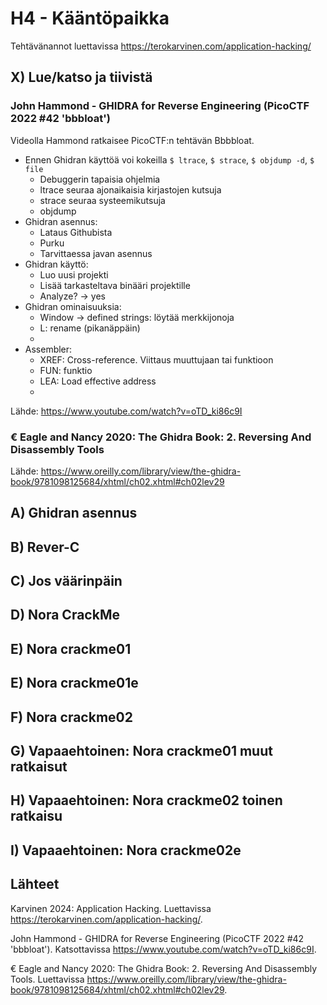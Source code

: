 # H4 - Kääntöpaikka

Tehtävänannot luettavissa https://terokarvinen.com/application-hacking/

## X) Lue/katso ja tiivistä

### John Hammond - GHIDRA for Reverse Engineering (PicoCTF 2022 #42 'bbbloat')

Videolla Hammond ratkaisee PicoCTF:n tehtävän Bbbbloat.

 - Ennen Ghidran käyttöä voi kokeilla ``$ ltrace``, ``$ strace``, ``$ objdump -d``, ``$ file``
   - Debuggerin tapaisia ohjelmia
   - ltrace seuraa ajonaikaisia kirjastojen kutsuja
   - strace seuraa systeemikutsuja
   - objdump 
 - Ghidran asennus:
   - Lataus Githubista
   - Purku
   - Tarvittaessa javan asennus
 - Ghidran käyttö:
   - Luo uusi projekti
   - Lisää tarkasteltava binääri projektille
   - Analyze? -> yes
 - Ghidran ominaisuuksia:
   - Window -> defined strings: löytää merkkijonoja
   - L: rename (pikanäppäin)
   - 
 - Assembler:
   - XREF: Cross-reference. Viittaus muuttujaan tai funktioon
   - FUN: funktio
   - LEA: Load effective address
   - 

Lähde: https://www.youtube.com/watch?v=oTD_ki86c9I

### € Eagle and Nancy 2020: The Ghidra Book: 2. Reversing And Disassembly Tools 

Lähde: https://www.oreilly.com/library/view/the-ghidra-book/9781098125684/xhtml/ch02.xhtml#ch02lev29

## A) Ghidran asennus

## B) Rever-C

## C) Jos väärinpäin

## D) Nora CrackMe

## E) Nora crackme01

## E) Nora crackme01e

## F) Nora crackme02

## G) Vapaaehtoinen: Nora crackme01 muut ratkaisut

## H) Vapaaehtoinen: Nora crackme02 toinen ratkaisu

## I) Vapaaehtoinen: Nora crackme02e 



## Lähteet

Karvinen 2024: Application Hacking. Luettavissa https://terokarvinen.com/application-hacking/. 

John Hammond - GHIDRA for Reverse Engineering (PicoCTF 2022 #42 'bbbloat'). Katsottavissa https://www.youtube.com/watch?v=oTD_ki86c9I. 

€ Eagle and Nancy 2020: The Ghidra Book: 2. Reversing And Disassembly Tools. Luettavissa https://www.oreilly.com/library/view/the-ghidra-book/9781098125684/xhtml/ch02.xhtml#ch02lev29.
